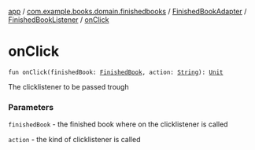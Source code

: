 [app](../../../index.md) / [com.example.books.domain.finishedbooks](../../index.md) / [FinishedBookAdapter](../index.md) / [FinishedBookListener](index.md) / [onClick](./on-click.md)

# onClick

`fun onClick(finishedBook: `[`FinishedBook`](../../../com.example.books.data.finished-books/-finished-book/index.md)`, action: `[`String`](https://kotlinlang.org/api/latest/jvm/stdlib/kotlin/-string/index.html)`): `[`Unit`](https://kotlinlang.org/api/latest/jvm/stdlib/kotlin/-unit/index.html)

The clicklistener to be passed trough

### Parameters

`finishedBook` - the finished book where on the clicklistener is called

`action` - the kind of clicklistener is called